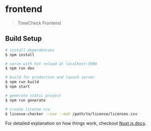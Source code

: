# frontend

> TimeCheck Frontend

## Build Setup

``` bash
# install dependencies
$ npm install

# serve with hot reload at localhost:3000
$ npm run dev

# build for production and launch server
$ npm run build
$ npm start

# generate static project
$ npm run generate

# create license csv
$ license-checker --csv --out /path/to/license/licenses.csv
```

For detailed explanation on how things work, checkout [Nuxt.js docs](https://nuxtjs.org).
